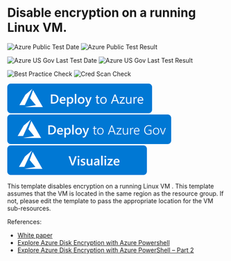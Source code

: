 # Disable encryption on a running Linux VM.

![Azure Public Test Date](https://azurequickstartsservice.blob.core.windows.net/badges/201-decrypt-running-linux-vm/PublicLastTestDate.svg)
![Azure Public Test Result](https://azurequickstartsservice.blob.core.windows.net/badges/201-decrypt-running-linux-vm/PublicDeployment.svg)

![Azure US Gov Last Test Date](https://azurequickstartsservice.blob.core.windows.net/badges/201-decrypt-running-linux-vm/FairfaxLastTestDate.svg)
![Azure US Gov Last Test Result](https://azurequickstartsservice.blob.core.windows.net/badges/201-decrypt-running-linux-vm/FairfaxDeployment.svg)

![Best Practice Check](https://azurequickstartsservice.blob.core.windows.net/badges/201-decrypt-running-linux-vm/BestPracticeResult.svg)
![Cred Scan Check](https://azurequickstartsservice.blob.core.windows.net/badges/201-decrypt-running-linux-vm/CredScanResult.svg)

[![Deploy To Azure](https://raw.githubusercontent.com/Azure/azure-quickstart-templates/master/1-CONTRIBUTION-GUIDE/images/deploytoazure.svg?sanitize=true)](https://portal.azure.com/#create/Microsoft.Template/uri/https%3A%2F%2Fraw.githubusercontent.com%2FAzure%2Fazure-quickstart-templates%2Fmaster%2F201-decrypt-running-linux-vm%2Fazuredeploy.json)
[![Deploy To Azure US Gov](https://raw.githubusercontent.com/Azure/azure-quickstart-templates/master/1-CONTRIBUTION-GUIDE/images/deploytoazuregov.svg?sanitize=true)](https://portal.azure.us/#create/Microsoft.Template/uri/https%3A%2F%2Fraw.githubusercontent.com%2FAzure%2Fazure-quickstart-templates%2Fmaster%2F---%2Fazuredeploy.json)
[![Visualize](https://raw.githubusercontent.com/Azure/azure-quickstart-templates/master/1-CONTRIBUTION-GUIDE/images/visualizebutton.svg?sanitize=true)](http://armviz.io/#/?load=https%3A%2F%2Fraw.githubusercontent.com%2FAzure%2Fazure-quickstart-templates%2Fmaster%2F201-decrypt-running-linux-vm%2Fazuredeploy.json)

This template disables encryption on a running Linux VM . This template assumes
that the VM is located in the same region as the resource group. If not, please
edit the template to pass the appropriate location for the VM sub-resources.

References:

- [White paper](https://azure.microsoft.com/en-us/documentation/articles/azure-security-disk-encryption/)
- [Explore Azure Disk Encryption with Azure Powershell](https://blogs.msdn.microsoft.com/azuresecurity/2015/11/16/explore-azure-disk-encryption-with-azure-powershell/)
- [Explore Azure Disk Encryption with Azure PowerShell – Part 2](http://blogs.msdn.com/b/azuresecurity/archive/2015/11/21/explore-azure-disk-encryption-with-azure-powershell-part-2.aspx)
